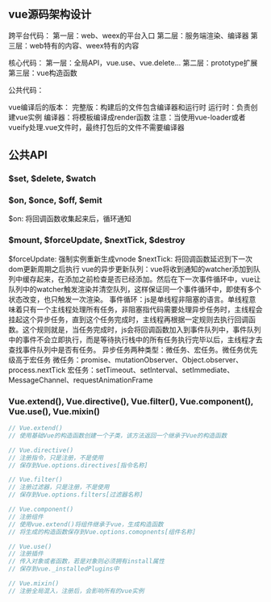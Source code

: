 ## vue源码架构设计

跨平台代码：
第一层：web、weex的平台入口
第二层：服务端渲染、编译器
第三层：web特有的内容、weex特有的内容

核心代码：
第一层：全局API，vue.use、vue.delete...
第二层：prototype扩展
第三层：vue构造函数

公共代码：

vue编译后的版本：
完整版：构建后的文件包含编译器和运行时
运行时：负责创建vue实例
编译器：将模板编译成render函数
注意：当使用vue-loader或者vueify处理.vue文件时，最终打包后的文件不需要编译器

## 公共API

### $set, $delete, $watch

### $on, $once, $off, $emit
$on: 将回调函数收集起来后，循环通知

### $mount, $forceUpdate, $nextTick, $destroy
$forceUpdate: 强制实例重新生成vnode
$nextTick: 将回调函数延迟到下一次dom更新周期之后执行
vue的异步更新队列：vue将收到通知的watcher添加到队列中缓存起来，在添加之前检查是否已经添加。然后在下一次事件循环中，vue让队列中的watcher触发渲染并清空队列，这样保证同一个事件循环中，即使有多个状态改变，也只触发一次渲染。
事件循环：js是单线程非阻塞的语言。单线程意味着只有一个主线程处理所有任务，非阻塞指代码需要处理异步任务时，主线程会挂起这个异步任务，直到这个任务完成时，主线程再根据一定规则去执行回调函数。这个规则就是，当任务完成时，js会将回调函数加入到事件队列中，事件队列中的事件不会立即执行，而是等待执行栈中的所有任务执行完毕以后，主线程才去查找事件队列中是否有任务。
异步任务两种类型：微任务、宏任务。微任务优先级高于宏任务
微任务：promise、mutationObserver、Object.observer、process.nextTick
宏任务：setTimeout、setInterval、setImmediate、MessageChannel、requestAnimationFrame

### Vue.extend(), Vue.directive(), Vue.filter(), Vue.component(), Vue.use(), Vue.mixin()
```js
// Vue.extend()
// 使用基础Vue的构造函数创建一个子类，该方法返回一个继承于Vue的构造函数

// Vue.directive()
// 注册指令，只是注册，不是使用
// 保存到Vue.options.directives[指令名称]

// Vue.filter()
// 注册过滤器，只是注册，不是使用
// 保存到Vue.options.filters[过滤器名称]

// Vue.component()
// 注册组件
// 使用vue.extend()将组件继承于vue，生成构造函数
// 将生成的构造函数保存到Vue.options.comopnents[组件名称]

// Vue.use()
// 注册插件
// 传入对象或者函数，若是对象则必须拥有install属性
// 保存到vue._installedPlugins中

// Vue.mixin()
// 注册全局混入，注册后，会影响所有的vue实例
```